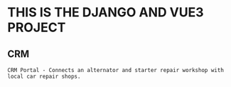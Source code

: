 # THIS IS THE DJANGO AND VUE3 PROJECT

## CRM
```
CRM Portal - Connects an alternator and starter repair workshop with local car repair shops.
```
